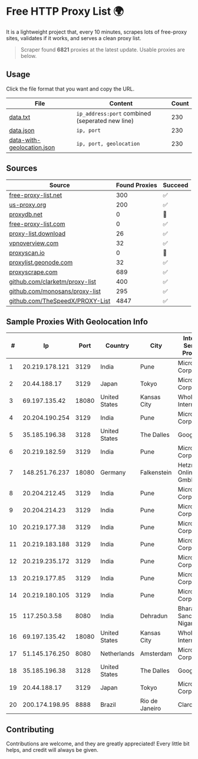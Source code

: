 
# Free HTTP Proxy List 🌍

It is a lightweight project that, every 10 minutes, scrapes lots of free-proxy sites, validates if it works, and serves a clean proxy list.


> Scraper found **6821** proxies at the latest update. Usable proxies are below.

## Usage

Click the file format that you want and copy the URL.


|File|Content|Count|
|----|-------|-----|
|[data.txt](https://raw.githubusercontent.com/themiralay/Proxy-List-World/master/data.txt)|`ip_address:port` combined (seperated new line)|230|
|[data.json](https://raw.githubusercontent.com/themiralay/Proxy-List-World/master/data.json)|`ip, port`|230|
|[data-with-geolocation.json](https://raw.githubusercontent.com/themiralay/Proxy-List-World/master/data-with-geolocation.json)|`ip, port, geolocation`|230|

## Sources

|Source|Found Proxies|Succeed|
|------|-------------|-------|
|[free-proxy-list.net](https://free-proxy-list.net)|300|✅|
|[us-proxy.org](https://www.us-proxy.org)|200|✅|
|[proxydb.net](http://proxydb.net)|0|🚫|
|[free-proxy-list.com](https://free-proxy-list.com/?page=&port=&type%5B%5D=http&type%5B%5D=https&up_time=0&search=Search)|0|✅|
|[proxy-list.download](https://www.proxy-list.download/HTTP)|26|✅|
|[vpnoverview.com](https://vpnoverview.com/privacy/anonymous-browsing/free-proxy-servers)|32|✅|
|[proxyscan.io](https://www.proxyscan.io)|0|🚫|
|[proxylist.geonode.com](https://proxylist.geonode.com/api/proxy-list?limit=300&page=1&sort_by=lastChecked&sort_type=desc&protocols=http,https)|32|✅|
|[proxyscrape.com](https://api.proxyscrape.com/v2/?request=displayproxies&protocol=http&timeout=10000&country=all&ssl=all&anonymity=all)|689|✅|
|[github.com/clarketm/proxy-list](https://raw.githubusercontent.com/clarketm/proxy-list/master/proxy-list-raw.txt)|400|✅|
|[github.com/monosans/proxy-list](https://raw.githubusercontent.com/monosans/proxy-list/main/proxies/http.txt)|295|✅|
|[github.com/TheSpeedX/PROXY-List](https://raw.githubusercontent.com/TheSpeedX/PROXY-List/master/http.txt)|4847|✅|


## Sample Proxies With Geolocation Info

|#|Ip|Port|Country|City|Internet Service Provider|
|-|--|----|-------|----|-------------------------|
|1|20.219.178.121|3129|India|Pune|Microsoft Corporation|
|2|20.44.188.17|3129|Japan|Tokyo|Microsoft Corporation|
|3|69.197.135.42|18080|United States|Kansas City|WholeSale Internet|
|4|20.204.190.254|3129|India|Pune|Microsoft Corporation|
|5|35.185.196.38|3128|United States|The Dalles|Google LLC|
|6|20.219.182.59|3129|India|Pune|Microsoft Corporation|
|7|148.251.76.237|18080|Germany|Falkenstein|Hetzner Online GmbH|
|8|20.204.212.45|3129|India|Pune|Microsoft Corporation|
|9|20.204.214.23|3129|India|Pune|Microsoft Corporation|
|10|20.219.177.38|3129|India|Pune|Microsoft Corporation|
|11|20.219.183.188|3129|India|Pune|Microsoft Corporation|
|12|20.219.235.172|3129|India|Pune|Microsoft Corporation|
|13|20.219.177.85|3129|India|Pune|Microsoft Corporation|
|14|20.219.180.105|3129|India|Pune|Microsoft Corporation|
|15|117.250.3.58|8080|India|Dehradun|Bharat Sanchar Nigam Ltd|
|16|69.197.135.42|18080|United States|Kansas City|WholeSale Internet|
|17|51.145.176.250|8080|Netherlands|Amsterdam|Microsoft Corporation|
|18|35.185.196.38|3128|United States|The Dalles|Google LLC|
|19|20.44.188.17|3129|Japan|Tokyo|Microsoft Corporation|
|20|200.174.198.95|8888|Brazil|Rio de Janeiro|Claro S.A|



## Contributing

Contributions are welcome, and they are greatly appreciated! Every
little bit helps, and credit will always be given.

